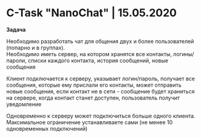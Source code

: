 
# C-Task "NanoChat" | 15.05.2020

**Задача**

Необходимо разработать чат для общения двух и более пользователей (попарно и в группах).  
Необходимо иметь сервер, на котором хранятся все контакты, логины/пароли, списки каждого контакта, история сообщений, новые сообщения

Клиент подключается к серверу, указывает логин/пароль, получает все сообщения, которые ему прислали его контакты, может отправить новые сообщения, если контакт не в сети - сообщение будет храниться на сервере, когда контакт станет доступен, пользователь получит уведомление

Одновременно к серверу может подключиться больше одного клиента.  
Максимальное ограничение устанавливаете сами (не менее 10 одновременных подключений)

